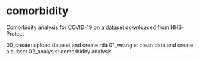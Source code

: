 # comorbidity

Comorbidity analysis for COVID-19 on a dataset downloaded from HHS-Protect

00_create: upload dataset and create rda
01_wrangle: clean data and create a subset
02_analysis: comorbidity analysis
